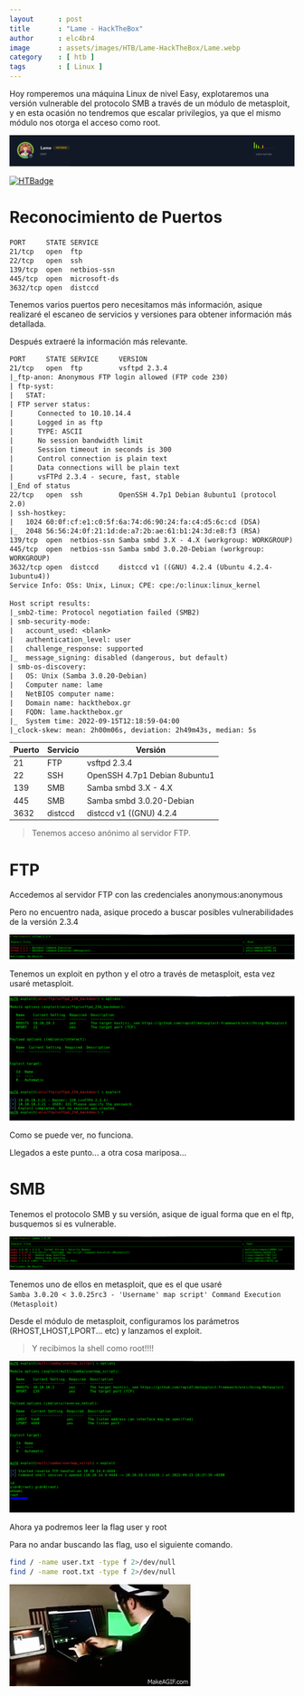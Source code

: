 ```yaml
---
layout      : post
title       : "Lame - HackTheBox"
author      : elc4br4
image       : assets/images/HTB/Lame-HackTheBox/Lame.webp
category    : [ htb ]
tags        : [ Linux ]
---
```


Hoy romperemos una máquina Linux de nivel Easy, explotaremos una versión vulnerable del protocolo SMB a través de un módulo de metasploit, y en esta ocasión no tendremos que escalar privilegios, ya que el mismo módulo nos otorga el acceso como root.

![](/assets/images/HTB/Lame-HackTheBox/rating-lame.png)

[![HTBadge](https://www.hackthebox.eu/badge/image/533771)](https://www.hackthebox.com/home/users/profile/533771)

# Reconocimiento de Puertos

```nmap
PORT     STATE SERVICE
21/tcp   open  ftp
22/tcp   open  ssh
139/tcp  open  netbios-ssn
445/tcp  open  microsoft-ds
3632/tcp open  distccd
```

Tenemos varios puertos pero necesitamos más información, asique realizaré el escaneo de servicios y versiones para obtener información más detallada.

Después extraeré la información más relevante.

```nmap
PORT     STATE SERVICE     VERSION
21/tcp   open  ftp         vsftpd 2.3.4
|_ftp-anon: Anonymous FTP login allowed (FTP code 230)
| ftp-syst: 
|   STAT: 
| FTP server status:
|      Connected to 10.10.14.4
|      Logged in as ftp
|      TYPE: ASCII
|      No session bandwidth limit
|      Session timeout in seconds is 300
|      Control connection is plain text
|      Data connections will be plain text
|      vsFTPd 2.3.4 - secure, fast, stable
|_End of status
22/tcp   open  ssh         OpenSSH 4.7p1 Debian 8ubuntu1 (protocol 2.0)
| ssh-hostkey: 
|   1024 60:0f:cf:e1:c0:5f:6a:74:d6:90:24:fa:c4:d5:6c:cd (DSA)
|_  2048 56:56:24:0f:21:1d:de:a7:2b:ae:61:b1:24:3d:e8:f3 (RSA)
139/tcp  open  netbios-ssn Samba smbd 3.X - 4.X (workgroup: WORKGROUP)
445/tcp  open  netbios-ssn Samba smbd 3.0.20-Debian (workgroup: WORKGROUP)
3632/tcp open  distccd     distccd v1 ((GNU) 4.2.4 (Ubuntu 4.2.4-1ubuntu4))
Service Info: OSs: Unix, Linux; CPE: cpe:/o:linux:linux_kernel

Host script results:
|_smb2-time: Protocol negotiation failed (SMB2)
| smb-security-mode: 
|   account_used: <blank>
|   authentication_level: user
|   challenge_response: supported
|_  message_signing: disabled (dangerous, but default)
| smb-os-discovery: 
|   OS: Unix (Samba 3.0.20-Debian)
|   Computer name: lame
|   NetBIOS computer name: 
|   Domain name: hackthebox.gr
|   FQDN: lame.hackthebox.gr
|_  System time: 2022-09-15T12:18:59-04:00
|_clock-skew: mean: 2h00m06s, deviation: 2h49m43s, median: 5s
```

| Puerto | Servicio | Versión |
| ------ | -------- | ------- |
| 21     | FTP      | vsftpd 2.3.4 |
| 22     | SSH      | OpenSSH 4.7p1 Debian 8ubuntu1 |
| 139    | SMB      | Samba smbd 3.X - 4.X |
| 445    | SMB      | Samba smbd 3.0.20-Debian |
| 3632   | distccd  | distccd v1 ((GNU) 4.2.4 |


> Tenemos acceso anónimo al servidor FTP.


# FTP

Accedemos al servidor FTP con las credenciales anonymous:anonymous

Pero no encuentro nada, asique procedo a buscar posibles vulnerabilidades de la versión 2.3.4

![](/assets/images/HTB/Lame-HackTheBox/searchsploit.png)


Tenemos un exploit en python y el otro a través de metasploit, esta vez usaré metasploit.

![](/assets/images/HTB/Lame-HackTheBox/metasploit1.png)


Como se puede ver, no funciona.

Llegados a este punto... a otra cosa mariposa...

# SMB

Tenemos el protocolo SMB y su versión, asique de igual forma que en el ftp, busquemos si es vulnerable.

![](/assets/images/HTB/Lame-HackTheBox/searchsploit2.png)

Tenemos uno de ellos en metasploit, que es el que usaré <br>
`Samba 3.0.20 < 3.0.25rc3 - 'Username' map script' Command Execution (Metasploit) `

Desde el módulo de metasploit, configuramos los parámetros (RHOST,LHOST,LPORT... etc) y lanzamos el exploit.

> Y recibimos la shell como root!!!!

![](/assets/images/HTB/Lame-HackTheBox/metasploit2.png)

Ahora ya podremos leer la flag user y root

Para no andar buscando las flag, uso el siguiente comando.

```bash
find / -name user.txt -type f 2>/dev/null 
find / -name root.txt -type f 2>/dev/null
```

![](/assets/images/HTB/Lame-HackTheBox/hacker.gif)






